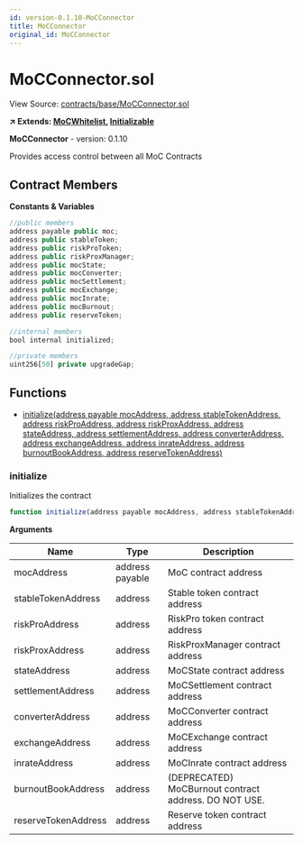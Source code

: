 ```yaml
---
id: version-0.1.10-MoCConnector
title: MoCConnector
original_id: MoCConnector
---
```


# MoCConnector.sol

View Source: [contracts/base/MoCConnector.sol](../../contracts/base/MoCConnector.sol)

**↗ Extends: [MoCWhitelist](MoCWhitelist.md), [Initializable](Initializable.md)**

**MoCConnector** - version: 0.1.10

Provides access control between all MoC Contracts

## Contract Members
**Constants & Variables**

```js
//public members
address payable public moc;
address public stableToken;
address public riskProToken;
address public riskProxManager;
address public mocState;
address public mocConverter;
address public mocSettlement;
address public mocExchange;
address public mocInrate;
address public mocBurnout;
address public reserveToken;

//internal members
bool internal initialized;

//private members
uint256[50] private upgradeGap;

```

## Functions

- [initialize(address payable mocAddress, address stableTokenAddress, address riskProAddress, address riskProxAddress, address stateAddress, address settlementAddress, address converterAddress, address exchangeAddress, address inrateAddress, address burnoutBookAddress, address reserveTokenAddress)](#initialize)

### initialize

Initializes the contract

```js
function initialize(address payable mocAddress, address stableTokenAddress, address riskProAddress, address riskProxAddress, address stateAddress, address settlementAddress, address converterAddress, address exchangeAddress, address inrateAddress, address burnoutBookAddress, address reserveTokenAddress) public nonpayable initializer 
```

**Arguments**

| Name        | Type           | Description  |
| ------------- |------------- | -----|
| mocAddress | address payable | MoC contract address | 
| stableTokenAddress | address | Stable token contract address | 
| riskProAddress | address | RiskPro token contract address | 
| riskProxAddress | address | RiskProxManager contract address | 
| stateAddress | address | MoCState contract address | 
| settlementAddress | address | MoCSettlement contract address | 
| converterAddress | address | MoCConverter contract address | 
| exchangeAddress | address | MoCExchange contract address | 
| inrateAddress | address | MoCInrate contract address | 
| burnoutBookAddress | address | (DEPRECATED) MoCBurnout contract address. DO NOT USE. | 
| reserveTokenAddress | address | Reserve token contract address | 

